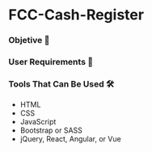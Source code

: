 # FCC-Cash-Register

### Objetive 🎯

### User Requirements 📜

### Tools That Can Be Used 🛠
- HTML
- CSS
- JavaScript
- Bootstrap or SASS
- jQuery, React, Angular, or Vue


